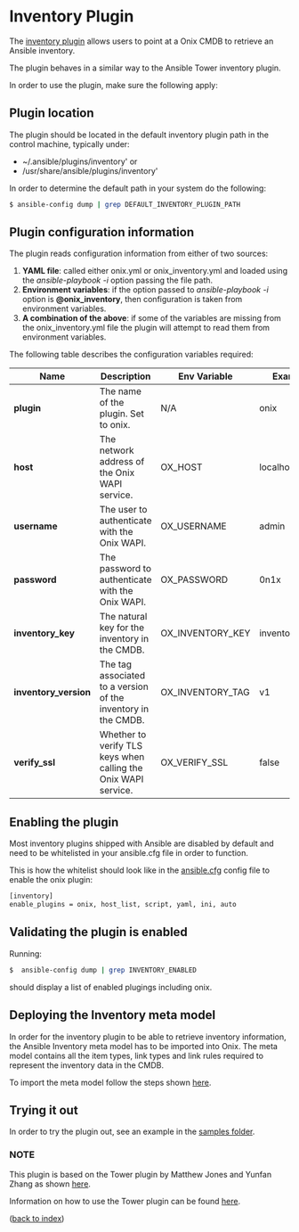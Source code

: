 # Inventory Plugin 

The [inventory plugin](./onix.py) allows users to point at a Onix CMDB to retrieve an Ansible inventory. 

The plugin behaves in a similar way to the Ansible Tower inventory plugin.

In order to use the plugin, make sure the following apply:

## Plugin location

The plugin should be located in the default inventory plugin path in the control machine, typically under:
 - ~/.ansible/plugins/inventory' or
 - /usr/share/ansible/plugins/inventory'
 
 In order to determine the default path in your system do the following:
 
```bash
$ ansible-config dump | grep DEFAULT_INVENTORY_PLUGIN_PATH
```

## Plugin configuration information

The plugin reads configuration information from either of two sources:

1. **YAML file**: called either onix.yml or onix_inventory.yml and loaded using the *ansible-playbook -i* option passing the file path.
2. **Environment variables**: if the option passed to *ansible-playbook -i* option is **@onix_inventory**, then configuration is taken from environment variables.
3. **A combination of the above**: if some of the variables are missing from the onix_inventory.yml file the plugin will attempt
to read them from environment variables.

The following table describes the configuration variables required:

|Name | Description | Env Variable | Example |
|---|---|---|---|
|**plugin**| The name of the plugin. Set to onix.| N/A| onix |
|**host**| The network address of the Onix WAPI service. | OX_HOST | localhost:8080 |
|**username**| The user to authenticate with the Onix WAPI. | OX_USERNAME| admin |
|**password**| The password to authenticate with the Onix WAPI. | OX_PASSWORD | 0n1x |
|**inventory_key**| The natural key for the inventory in the CMDB. | OX_INVENTORY_KEY | inventory_01 |
|**inventory_version**| The tag associated to a version of the inventory in the CMDB. | OX_INVENTORY_TAG | v1 |
|**verify_ssl**| Whether to verify TLS keys when calling the Onix WAPI service. | OX_VERIFY_SSL | false |

## Enabling the plugin

Most inventory plugins shipped with Ansible are disabled by default and need to be whitelisted in your ansible.cfg file 
in order to function. 

This is how the whitelist should look like in the [ansible.cfg](https://docs.ansible.com/ansible/latest/cli/ansible-config.html) 
config file to enable the onix plugin:
 
```bash
[inventory]
enable_plugins = onix, host_list, script, yaml, ini, auto
```

## Validating the plugin is enabled

Running: 
```bash
$  ansible-config dump | grep INVENTORY_ENABLED
```
should display a list of enabled plugings including onix.

## Deploying the Inventory meta model

In order for the inventory plugin to be able to retrieve inventory information, the Ansible Inventory meta model has to be imported into Onix.
The meta model contains all the item types, link types and link rules required to represent the inventory data in the CMDB.

To import the meta model follow the steps shown [here](./meta_model/readme.md).

## Trying it out

In order to try the plugin out, see an example in the [samples folder](./examples/readme.md).

### NOTE
This plugin is based on the Tower plugin by Matthew Jones and Yunfan Zhang as shown [here](https://github.com/ansible/ansible/blob/stable-2.7/lib/ansible/plugins/inventory/tower.py).

Information on how to use the Tower plugin can be found [here](https://docs.ansible.com/ansible/latest/plugins/inventory/tower.html).

([back to index](../../readme.md))